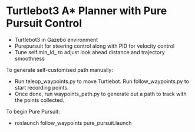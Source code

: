 # Turtlebot3 A* Planner with Pure Pursuit Control

- Turtlebot3 in Gazebo environment 
- Purepursuit for steering control along with PID for velocity control
- Tune self.min_ld_ to adjust look ahead distance and trajectory smoothness


To generate self-customised path manually:
- Run teleop_waypoints.py to move Turtlebot. Run follow_waypoints.py to start recording points.
- Once done, run waypoints_path.py to generate out a path to track with the points collected.


To begin Pure Pursuit:
- roslaunch follow_waypoints pure_pursuit.launch
